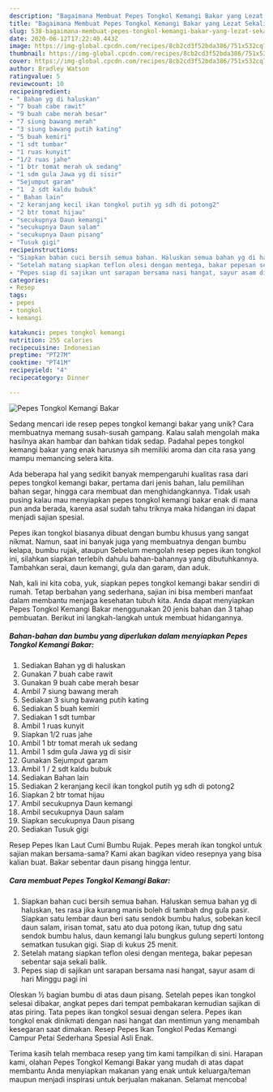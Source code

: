```yaml
---
description: "Bagaimana Membuat Pepes Tongkol Kemangi Bakar yang Lezat Sekali"
title: "Bagaimana Membuat Pepes Tongkol Kemangi Bakar yang Lezat Sekali"
slug: 538-bagaimana-membuat-pepes-tongkol-kemangi-bakar-yang-lezat-sekali
date: 2020-06-12T17:22:40.443Z
image: https://img-global.cpcdn.com/recipes/8cb2cd3f52bda386/751x532cq70/pepes-tongkol-kemangi-bakar-foto-resep-utama.jpg
thumbnail: https://img-global.cpcdn.com/recipes/8cb2cd3f52bda386/751x532cq70/pepes-tongkol-kemangi-bakar-foto-resep-utama.jpg
cover: https://img-global.cpcdn.com/recipes/8cb2cd3f52bda386/751x532cq70/pepes-tongkol-kemangi-bakar-foto-resep-utama.jpg
author: Bradley Watson
ratingvalue: 5
reviewcount: 10
recipeingredient:
- " Bahan yg di haluskan"
- "7 buah cabe rawit"
- "9 buah cabe merah besar"
- "7 siung bawang merah"
- "3 siung bawang putih kating"
- "5 buah kemiri"
- "1 sdt tumbar"
- "1 ruas kunyit"
- "1/2 ruas jahe"
- "1 btr tomat merah uk sedang"
- "1 sdm gula Jawa yg di sisir"
- "Sejumput garam"
- "1  2 sdt kaldu bubuk"
- " Bahan lain"
- "2 keranjang kecil ikan tongkol putih yg sdh di potong2"
- "2 btr tomat hijau"
- "secukupnya Daun kemangi"
- "secukupnya Daun salam"
- "secukupnya Daun pisang"
- "Tusuk gigi"
recipeinstructions:
- "Siapkan bahan cuci bersih semua bahan. Haluskan semua bahan yg di haluskan, tes rasa jika kurang manis boleh di tambah dng gula pasir. Siapkan satu lembar daun beri satu sendok bumbu halus, sobekan kecil daun salam, irisan tomat, satu ato dua potong ikan, tutup dng satu sendok bumbu halus, daun kemangi lalu bungkus gulung seperti lontong sematkan tusukan gigi. Siap di kukus 25 menit."
- "Setelah matang siapkan teflon olesi dengan mentega, bakar pepesan sebentar saja sekali balik."
- "Pepes siap di sajikan unt sarapan bersama nasi hangat, sayur asam di hari Minggu pagi ini"
categories:
- Resep
tags:
- pepes
- tongkol
- kemangi

katakunci: pepes tongkol kemangi 
nutrition: 255 calories
recipecuisine: Indonesian
preptime: "PT27M"
cooktime: "PT41M"
recipeyield: "4"
recipecategory: Dinner

---
```



![Pepes Tongkol Kemangi Bakar](https://img-global.cpcdn.com/recipes/8cb2cd3f52bda386/751x532cq70/pepes-tongkol-kemangi-bakar-foto-resep-utama.jpg)

Sedang mencari ide resep pepes tongkol kemangi bakar yang unik? Cara membuatnya memang susah-susah gampang. Kalau salah mengolah maka hasilnya akan hambar dan bahkan tidak sedap. Padahal pepes tongkol kemangi bakar yang enak harusnya sih memiliki aroma dan cita rasa yang mampu memancing selera kita.

Ada beberapa hal yang sedikit banyak mempengaruhi kualitas rasa dari pepes tongkol kemangi bakar, pertama dari jenis bahan, lalu pemilihan bahan segar, hingga cara membuat dan menghidangkannya. Tidak usah pusing kalau mau menyiapkan pepes tongkol kemangi bakar enak di mana pun anda berada, karena asal sudah tahu triknya maka hidangan ini dapat menjadi sajian spesial.

Pepes ikan tongkol biasanya dibuat dengan bumbu khusus yang sangat nikmat. Namun, saat ini banyak juga yang membuatnya dengan bumbu kelapa, bumbu rujak, ataupun Sebelum mengolah resep pepes ikan tongkol ini, silahkan siapkan terlebih dahulu bahan-bahannya yang dibutuhkannya. Tambahkan serai, daun kemangi, gula dan garam, dan aduk.


Nah, kali ini kita coba, yuk, siapkan pepes tongkol kemangi bakar sendiri di rumah. Tetap berbahan yang sederhana, sajian ini bisa memberi manfaat dalam membantu menjaga kesehatan tubuh kita. Anda dapat menyiapkan Pepes Tongkol Kemangi Bakar menggunakan 20 jenis bahan dan 3 tahap pembuatan. Berikut ini langkah-langkah untuk membuat hidangannya.

<!--inarticleads1-->

##### Bahan-bahan dan bumbu yang diperlukan dalam menyiapkan Pepes Tongkol Kemangi Bakar:

1. Sediakan  Bahan yg di haluskan
1. Gunakan 7 buah cabe rawit
1. Gunakan 9 buah cabe merah besar
1. Ambil 7 siung bawang merah
1. Sediakan 3 siung bawang putih kating
1. Sediakan 5 buah kemiri
1. Sediakan 1 sdt tumbar
1. Ambil 1 ruas kunyit
1. Siapkan 1/2 ruas jahe
1. Ambil 1 btr tomat merah uk sedang
1. Ambil 1 sdm gula Jawa yg di sisir
1. Gunakan Sejumput garam
1. Ambil 1 / 2 sdt kaldu bubuk
1. Sediakan  Bahan lain
1. Sediakan 2 keranjang kecil ikan tongkol putih yg sdh di potong2
1. Siapkan 2 btr tomat hijau
1. Ambil secukupnya Daun kemangi
1. Ambil secukupnya Daun salam
1. Siapkan secukupnya Daun pisang
1. Sediakan Tusuk gigi


Resep Pepes Ikan Laut Cumi Bumbu Rujak. Pepes merah ikan tongkol untuk sajian makan bersama-sama? Kami akan bagikan video resepnya yang bisa kalian buat. Bakar sebentar daun pisang hingga lentur. 

<!--inarticleads2-->

##### Cara membuat Pepes Tongkol Kemangi Bakar:

1. Siapkan bahan cuci bersih semua bahan. Haluskan semua bahan yg di haluskan, tes rasa jika kurang manis boleh di tambah dng gula pasir. Siapkan satu lembar daun beri satu sendok bumbu halus, sobekan kecil daun salam, irisan tomat, satu ato dua potong ikan, tutup dng satu sendok bumbu halus, daun kemangi lalu bungkus gulung seperti lontong sematkan tusukan gigi. Siap di kukus 25 menit.
1. Setelah matang siapkan teflon olesi dengan mentega, bakar pepesan sebentar saja sekali balik.
1. Pepes siap di sajikan unt sarapan bersama nasi hangat, sayur asam di hari Minggu pagi ini


Oleskan ½ bagian bumbu di atas daun pisang. Setelah pepes ikan tongkol selesai dibakar, angkat pepes dari tempat pembakaran kemudian sajikan di atas piring. Tata pepes ikan tongkol sesuai dengan selera. Pepes ikan tongkol enak dinikmati dengan nasi hangat dan mentimun yang menambah kesegaran saat dimakan. Resep Pepes Ikan Tongkol Pedas Kemangi Campur Petai Sederhana Spesial Asli Enak. 

Terima kasih telah membaca resep yang tim kami tampilkan di sini. Harapan kami, olahan Pepes Tongkol Kemangi Bakar yang mudah di atas dapat membantu Anda menyiapkan makanan yang enak untuk keluarga/teman maupun menjadi inspirasi untuk berjualan makanan. Selamat mencoba!
